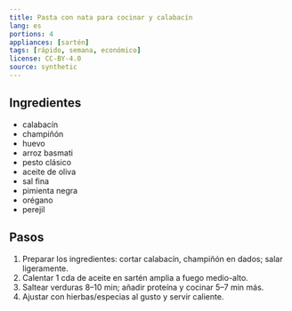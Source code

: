 ```yaml
---
title: Pasta con nata para cocinar y calabacín
lang: es
portions: 4
appliances: [sartén]
tags: [rápido, semana, económico]
license: CC-BY-4.0
source: synthetic
---
```

## Ingredientes
- calabacín
- champiñón
- huevo
- arroz basmati
- pesto clásico
- aceite de oliva
- sal fina
- pimienta negra
- orégano
- perejil

## Pasos
1. Preparar los ingredientes: cortar calabacín, champiñón en dados; salar ligeramente.
2. Calentar 1 cda de aceite en sartén amplia a fuego medio-alto.
3. Saltear verduras 8–10 min; añadir proteína y cocinar 5–7 min más.
4. Ajustar con hierbas/especias al gusto y servir caliente.
